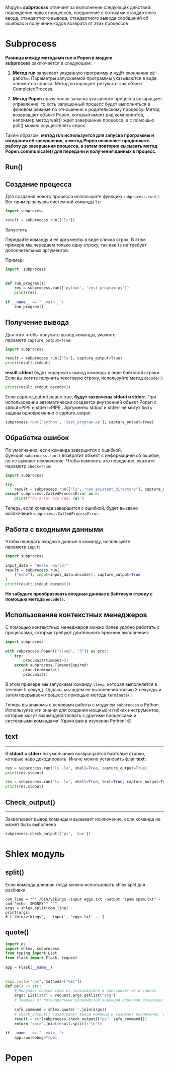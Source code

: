 Модуль ***subprocess*** отвечает за выполнение следующих действий: порождение новых процессов, соединение c потоками стандартного ввода, стандартного вывода, стандартного вывода сообщений об ошибках и получение кодов возврата от этих процессов


# Subprocess

**Разница между методами run и Popen в модуле subprocess** заключается в следующем:

1. **Метод run** запускает указанную программу и ждёт окончание её работы. Параметры запускаемой программы указываются в виде элементов списка. Метод возвращает результат как объект CompletedProcess.

2. **Метод Popen** сразу после запуска указанного процесса возвращает управление, то есть запущенный процесс будет выполняться в фоновом режиме по отношению к родительскому процессу. Метод возвращает объект Popen, который имеет ряд компонентов, например метод wait() ждёт завершение процесса, а с помощью poll() можно осуществлять опрос.

Таким образом, **метод run используется для запуска программы и ожидания её завершения, а метод Popen позволяет продолжать работу до завершения процесса, а затем повторно вызывать метод Popen.communicate() для передачи и получения данных в процесс**. 

## Run()
## Создание процесса

Для создания нового процесса используйте функцию `subprocess.run()`. Вот пример запуска системной команды `ls`:

```python
import subprocess

result = subprocess.run(["ls"])
```

Запустить

Передайте команду и ее аргументы в виде списка строк. В этом примере мы передаем только одну строку, так как `ls` не требует дополнительных аргументов.

Пример:
```python
import  subprocess  
  
  
def run_program():  
    res = subprocess.run(['python', 'test_program.py'])  
    print(res)  
  
if __name__ == "__main__":  
    run_program()
```
## Получение вывода

Для того чтобы получить вывод команды, укажите параметр `capture_output=True`:

```python
import subprocess

result = subprocess.run(["ls"], capture_output=True)
print(result.stdout)
```
**result.stdout** будет содержать вывод команды в виде байтовой строки. Если вы хотите получить текстовую строку, используйте метод `decode()`:
```python
print(result.stdout.decode())
```
Если capture_output равно true, **будут захвачены stdout и stderr**. При использовании автоматически создается внутренний объект Popen с stdout=PIPE и stderr=PIPE . Аргументы stdout и stderr не могут быть заданы одновременно с capture_output
```python
subprocess.run(['python', 'test_program.py'], capture_output=True)
```

## Обработка ошибок

По умолчанию, если команда завершится с ошибкой, функция `subprocess.run()` возвратит объект с информацией об ошибке, но не вызовет исключение. Чтобы изменить это поведение, укажите параметр `check=True`:
```python
import subprocess

try:
	resylt = subprocess.run(["ls", "non_existent_directory"], capture_output=True, check=True)
except subprocess.CalledProcessError as e:
	print(f"An error ocurred: {e}")
```
Теперь, если команда завершится с ошибкой, будет вызвано исключение `subprocess.CalledProcessError`.

## Работа с входными данными

Чтобы передать входные данные в команду, используйте параметр `input`:
```python
import subprocess  
  
input_data = "Hello, world!"  
result = subprocess.run(  
    ["echo"], input=input_data.encode(), capture_output=True  
)  
print(result.stdout.decode())
```
**Не забудьте преобразовать входные данные в байтовую строку с помощью метода `encode()`.**

## Использование контекстных менеджеров

С помощью контекстных менеджеров можно более удобно работать с процессами, которые требуют длительного времени выполнения:
```python
import subprocess  
  
with subprocess.Popen(["sleep", "5"]) as proc:  
    try:  
        proc.wait(timeout=3)  
    except subprocess.TimeoutExpired:  
        proc.terminate()  
        proc.wait()
```
В этом примере мы запускаем команду `sleep`, которая выполняется в течение 5 секунд. Однако, мы ждем ее выполнения только 3 секунды и затем прерываем процесс с помощью метода `terminate()`.

Теперь вы знакомы с основами работы с модулем `subprocess` в Python. Используйте эти знания для создания мощных и гибких инструментов, которые могут взаимодействовать с другими процессами и системными командами. Удачи вам в изучении Python! 😉

## text
---

В **stdout** и **stderr** по умолчанию возвращается байтовые строки, которые надо декодировать. Иначе можно установить флаг **text**:

```python
res = subprocess.run('ls -la', shell=True, capture_output=True)
print(res.stdout)

res = subprocess.run('ls -la', shell=True, text=True, capture_output=True)
print(res.stdout)
```

## Check_output()
---
Захватывает вывод команды и вызывает исключение, если команда не может быть выполнена

```python
subprocess.check_output(["ps", 'aux'])
```






# Shlex модуль

## split()
Если команда длинная тогда можно использовать shlex.split для разбивки

```shell
com_line = """ /bin/vikings -input eggs.txt -output "spam spam.txt" -cmd "echo '$MONEY'" """
args = shlex.split(com_line)
print(args)
# ['/bin/vikings', '-input', 'eggs.txt' ...]
```

## quote()

```python
import os  
import shlex, subprocess  
from typing import List  
from flask import Flask, request  
  
app = Flask(__name__)  
  
  
@app.route("/ps", methods=["GET"])  
def ps() -> str:  
	# Получает список слов от пользователя и записывает их в список
    args: List[str] = request.args.getlist("arg")  
	# Защищая от потенциальных уязвимостей инъекции оболочки возвращает экранированную версию строки s
	
    safe_command = shlex.quote(''.join(args))  
    # check_output() захватывает вывод команды и вызывает исключение, если команда не может быть выполнена  
    result = str(subprocess.check_output(["ps", safe_command]))    
    return "<br>".join(result.split(r'\n'))  
  
if __name__ == "__main__":  
    app.run(debug=True)
```

# Popen